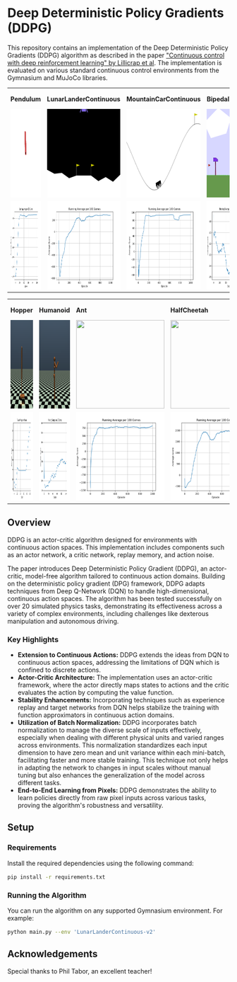 # Deep Deterministic Policy Gradients (DDPG)

This repository contains an implementation of the Deep Deterministic Policy Gradients (DDPG) algorithm as described in the paper ["Continuous control with deep reinforcement learning" by Lillicrap et al](https://arxiv.org/abs/1509.02971). The implementation is evaluated on various standard continuous control environments from the Gymnasium and MuJoCo libraries.

<table>
    <tr>
        <td>
            <p><b>Pendulum</b></p>
            <img src="environments/Pendulum-v1.gif" width="200" height="200"/>
        </td>
        <td>
            <p><b>LunarLanderContinuous</b></p>
            <img src="environments/LunarLanderContinuous-v2.gif" width="200" height="200"/>
        </td>
        <td>
            <p><b>MountainCarContinuous</b></p>
            <img src="environments/MountainCarContinuous-v0.gif" width="200" height="200"/>
        </td>
        <td>
            <p><b>BipedalWalker</b></p>
            <img src="environments/BipedalWalker-v3.gif" width="200" height="200"/>
        </td>
    </tr>
    <tr>
        <td>
            <img src="metrics/Pendulum-v1_running_avg.png" width="200" height="200"/>
        </td>
        <td>
            <img src="metrics/LunarLanderContinuous-v2_running_avg.png" width="200" height="200"/>
        </td>
        <td>
            <img src="metrics/MountainCarContinuous-v0_running_avg.png" width="200" height="200"/>
        </td>
        <td>
            <img src="metrics/BipedalWalker-v3_running_avg.png" width="200" height="200"/>
        </td>
    </tr>
</table>
<table>
    <tr>
        <td>
            <p><b>Hopper</b></p>
            <img src="environments/Hopper-v4.gif" width="200" height="200"/>
        </td>
        <td>
            <p><b>Humanoid</b></p>
            <img src="environments/Humanoid-v4.gif" width="200" height="200"/>
        </td>
        <td>
            <p><b>Ant</b></p>
            <img src="environments/Ant-v4.gif" width="200" height="200"/>
        </td>
        <td>
            <p><b>HalfCheetah</b></p>
            <img src="environments/HalfCheetah-v4.gif" width="200" height="200"/>
        </td>
    </tr>
    <tr>
        <td>
            <img src="metrics/Hopper-v4_running_avg.png" width="200" height="200"/>
        </td>
        <td>
            <img src="metrics/Humanoid-v4_running_avg.png" width="200" height="200"/>
        </td>
        <td>
            <img src="metrics/Ant-v4_running_avg.png" width="200" height="200"/>
        </td>
        <td>
            <img src="metrics/HalfCheetah-v4_running_avg.png" width="200" height="200"/>
        </td>
    </tr>
</table>

## Overview

DDPG is an actor-critic algorithm designed for environments with continuous action spaces. This implementation includes components such as an actor network, a critic network, replay memory, and action noise.

The paper introduces Deep Deterministic Policy Gradient (DDPG), an actor-critic, model-free algorithm tailored to continuous action domains. Building on the deterministic policy gradient (DPG) framework, DDPG adapts techniques from Deep Q-Network (DQN) to handle high-dimensional, continuous action spaces. The algorithm has been tested successfully on over 20 simulated physics tasks, demonstrating its effectiveness across a variety of complex environments, including challenges like dexterous manipulation and autonomous driving.

### Key Highlights

- **Extension to Continuous Actions:** DDPG extends the ideas from DQN to continuous action spaces, addressing the limitations of DQN which is confined to discrete actions.
- **Actor-Critic Architecture:** The implementation uses an actor-critic framework, where the actor directly maps states to actions and the critic evaluates the action by computing the value function.
- **Stability Enhancements:** Incorporating techniques such as experience replay and target networks from DQN helps stabilize the training with function approximators in continuous action domains.
- **Utilization of Batch Normalization:** DDPG incorporates batch normalization to manage the diverse scale of inputs effectively, especially when dealing with different physical units and varied ranges across environments. This normalization standardizes each input dimension to have zero mean and unit variance within each mini-batch, facilitating faster and more stable training. This technique not only helps in adapting the network to changes in input scales without manual tuning but also enhances the generalization of the model across different tasks.
- **End-to-End Learning from Pixels:** DDPG demonstrates the ability to learn policies directly from raw pixel inputs across various tasks, proving the algorithm's robustness and versatility.

## Setup

### Requirements

Install the required dependencies using the following command:

```bash
pip install -r requirements.txt
```

### Running the Algorithm

You can run the algorithm on any supported Gymnasium environment. For example:

```bash
python main.py --env 'LunarLanderContinuous-v2'
```

## Acknowledgements

Special thanks to Phil Tabor, an excellent teacher!
